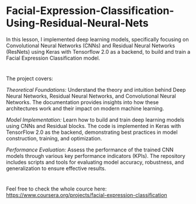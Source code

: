 # Facial-Expression-Classification-Using-Residual-Neural-Nets
In this lesson, I implemented deep learning models, specifically focusing on Convolutional Neural Networks (CNNs) and Residual Neural Networks (ResNets) using Keras with Tensorflow 2.0 as a backend, to build and train a Facial Expression Classification model.
#
The project covers:

*Theoretical Foundations:* Understand the theory and intuition behind Deep Neural Networks, Residual Neural Networks, and Convolutional Neural Networks. The documentation provides insights into how these architectures work and their impact on modern machine learning.

*Model Implementation:* Learn how to build and train deep learning models using CNNs and Residual blocks. The code is implemented in Keras with TensorFlow 2.0 as the backend, demonstrating best practices in model construction, training, and optimization.

*Performance Evaluation:* Assess the performance of the trained CNN models through various key performance indicators (KPIs). The repository includes scripts and tools for evaluating model accuracy, robustness, and generalization to ensure effective results.
#
Feel free to check the whole cource here: https://www.coursera.org/projects/facial-expression-classification
